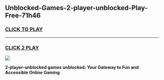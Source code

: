 
## Unblocked-Games-2-player-unblocked-Play-Free-71h46
<h3>
<a href="https://premium76.site?title=2-player-unblocked&ref=12A">CLICK TO PLAY</a></h3>
<hr>

<h3>
<a href="https://premium76.site?title=2-player-unblocked&ref=12A">CLICK 2 PLAY</a>
  
</h3>

<a href="https://premium76.site?title=2-player-unblocked&ref=12A"><img src="https://clearcache.store/games.png"></a>


**2-player-unblocked games unblocked: Your Gateway to Fun and Accessible Online Gaming**
